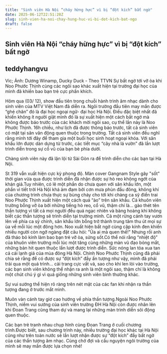 ```yaml
---
title: "Sinh viên Hà Nội “cháy hừng hực” vì bị “đột kích” bất ngờ"
date: 2025-06-12T22:51:28Z
slug: sinh-vien-ha-noi-chay-hung-huc-vi-bi-dot-kich-bat-ngo
draft: false
---
```


## Sinh viên Hà Nội “cháy hừng hực” vì bị “đột kích” bất ngờ

## teddyhangvu

Vic; Ảnh: Dương Winamp, Ducky Duck - Theo TTVN
Sự bất ngờ tới vỡ òa khi Noo Phước Thịnh cùng các ngôi sao khác xuất hiện tại trường đại học của mình đã khiến bao bạn trẻ cực phấn khích.

Hôm qua (03/ 12), show đầu tiên trong chuỗi hành trình âm nhạc dành cho sinh viên của MTV Việt Nam đã diễn ra. Ngôi trường đầu tiên may mắn được “ghé chân” đó là đại học ngoại ngữ- đại học Hà Nội. Điều đặc biệt nhất đã khiến không ít người giật mình đó là sự xuất hiện một cách bất ngờ mà không được báo trước của các khách mời ngôi sao, cụ thể lần này là Noo Phước Thịnh.
16h chiều, như lịch đã được thông báo trước, tất cả sinh viên có mặt tại sân vân động quen thuộc trong trường. Tất cả sinh viên đều nghĩ rằng mình tới đây để tham gia một buổi học sinh hoạt ngoại khóa. Với sân khấu lớn được dàn dựng từ trước, các tiết mục “cây nhà lá vườn” đã lần lượt trình diễn trong sự cổ vũ của bạn bè phía dưới.



Chàng sinh viên này đã lặn lội từ Sài Gòn ra để trình diễn cho các bạn tại Hà Nội.




St 319 vẫn xuất hiện cực kỳ phong độ. Màn cover Gangnam Style gây "sốt" thời gian vừa qua được trình diễn đã nhận được sự hò reo không ngớt của khán giả.Tuy nhiên, có lẽ một phần do chưa quen với sân khấu lớn, một phần vì tiết trời Hà Nội khá ảm đạm bởi cơn mưa phùn đầu đông, không khí của chương trình chưa thực sự bùng cháy cho tới khi chàng ca sỹ điển trai Noo Phước Thịnh xuất hiện một cách quá “ảo” trên sân khấu.
Cả khuôn viên trường bỗng vỡ òa bởi những tiếng hò reo, cổ vũ, thậm chí là… gào thét tên thần tượng vì tất cả mọi người đều quá ngạc nhiên và bàng hoàng khi không biết các thần tượng sẽ trình diễn tại trường mình. Cả một rừng cánh tay vươn lên về phía ca sỹ chính, sân khấu lớn bỗng trở thành trung tâm thu út mọi sự ùa về mỗi lúc một đông hơn.
Noo xuất hiện bất ngờ cùng cặp kính đen khiến nhiều người còn ngỡ ngàng đặt câu hỏi: "Ủa ai mà quen thế!"
Nhưng rồi anh đã tháo bỏ kính làm bao bạn trẻ vỡ òa, sửng sốt.Có thể nói rằng “nhiệt độ” của khuôn viên trường mỗi lúc một tăng cùng những màn vũ đạo bỏng mắt, những bản hit quen thuộc lần lượt được trình diễn. Sức nóng lan tỏa xua tan cả cái lạnh giá của mùa đông Hà Nội.
Chính Noo Phước Thịnh cũng đã phải chia sẻ rằng để có được sự “đột kích” đầy ấn tượng như vậy, mình đã phải trải qua một quá trình… cải trang cực vất vả, sao cho khi len lỏi vào trường, các bạn sinh viên không thể nhận ra anh là một ngôi sao, thậm chí là không một chút chú ý gì vì quá giống những sinh viên bình thường khác.




Sự vui sướng thể hiện rõ ràng trên nét mặt của các fan khi nhận ra thần tượng đang ở trước mắt mình.






Muôn vàn cánh tay giơ cao hướng về phía thần tượng.Ngoài Noo Phước Thịnh, niềm vui sướng của sinh viên trường ĐH Hà Nội còn được nhân lên khi Đoan Trang cũng tham dự và mang lại những màn trình diễn sôi động quen thuộc.




Các bạn trẻ tranh nhau chụp hình cùng Đoan Trang ở cuối chương trình.Được biết, sau chương trình này, nhiều trường đại học khác tại Hà Nội cũng như trên toàn nước sẽ lần lượt nhận được sự “đột kích” đầy bất ngờ của các thần tượng âm nhạc. Cùng chờ đợi và cầu nguyện ngôi trường của mình sẽ may mắn được lựa chọn nhé!